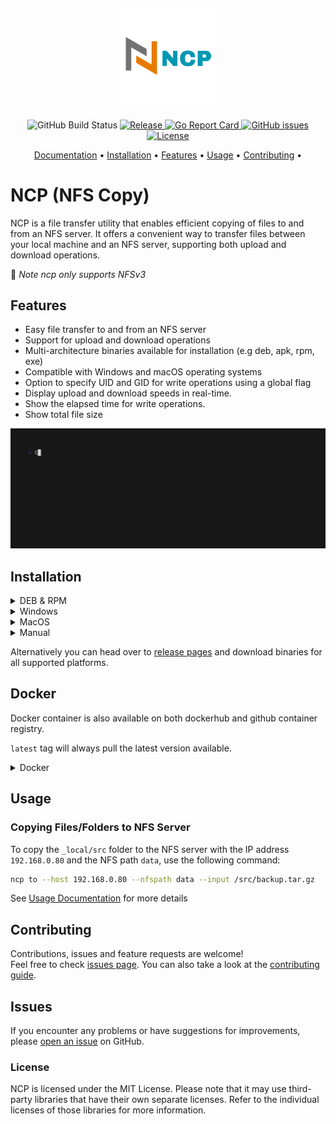 <h2 align="center">
  <p align="center"><img width=30% src="./.github/img/logo.png"></p>
</h2>
<p align="center">
  <img alt="GitHub Build Status" src="https://img.shields.io/github/actions/workflow/status/kha7iq/ncp/build.yml?label=Build">
   <a href="https://github.com/kha7iq/ncp/releases">
   <img alt="Release" src="https://img.shields.io/github/v/release/kha7iq/ncp?label=Release">
   <a href="https://goreportcard.com/report/github.com/kha7iq/ncp">
   <img alt="Go Report Card" src="https://goreportcard.com/badge/github.com/kha7iq/ncp">
   <a href="#">
   <a href="https://github.com/kha7iq/ncp/issues">
   <img alt="GitHub issues" src="https://img.shields.io/github/issues/kha7iq/ncp?style=flat-square&logo=github&logoColor=white">
   <a href="https://github.com/kha7iq/ncp/blob/master/LICENSE.md">
   <img alt="License" src="https://img.shields.io/github/license/kha7iq/ncp">
</p>

<p align="center">
  <a href="https://ncp.lmno.pk">Documentation</a> •
  <a href="#installation">Installation</a> •
  <a href="#features">Features</a> •
  <a href="#usage">Usage</a> •
  <a href="#contributing">Contributing</a> •
</p>

# NCP (NFS Copy)

NCP is a file transfer utility that enables efficient copying of files to and from an NFS server. It offers a convenient way to transfer files between your local machine and an NFS server, supporting both upload and download operations.

:loudspeaker: *Note ncp only supports NFSv3*

## Features

- Easy file transfer to and from an NFS server
- Support for upload and download operations
- Multi-architecture binaries available for installation (e.g deb, apk, rpm, exe)
- Compatible with Windows and macOS operating systems
- Option to specify UID and GID for write operations using a global flag
- Display upload and download speeds in real-time.
- Show the elapsed time for write operations.
- Show total file size

<img alt="NCP" src="./.github/img/ncp.gif" width="800" />


## Installation


<details>
    <summary>DEB & RPM</summary>

```bash
# DEB
export NCP_VERSION="0.1.1"
wget -q https://github.com/kha7iq/ncp/releases/download/v${NCP_VERSION}/ncp_amd64.deb
sudo dpkg -i ncp_amd64.deb
# RPM
sudo rpm -i ncp_amd64.rpm
```
</details>

<details>
    <summary>Windows</summary>

```bash
scoop bucket add ncp https://github.com/kha7iq/scoop-bucket.git
scoop install ncp
```
</details>

<details>
    <summary>MacOS</summary>

```bash
brew install kha7iq/tap/ncp
```
</details>

<details>
    <summary>Manual</summary>

```bash
# Chose desired version
export NCP_VERSION="0.1.1"
wget -q https://github.com/kha7iq/ncp/releases/download/v${NCP_VERSION}/ncp_linux_amd64.tar.gz && \
tar -xf ncp_linux_amd64.tar.gz && \
chmod +x ncp && \
sudo mv ncp /usr/local/bin/.
```
</details>

Alternatively you can head over to [release pages](https://github.com/kha7iq/ncp/releases)
and download binaries for all supported platforms.

## Docker

Docker container is also available on both dockerhub and github container registry.

`latest` tag will always pull the latest version available.
<details>
    <summary>Docker</summary>

```bash
docker pull khaliq/ncp:latest
```
```bash
docker pull ghcr.io/kha7iq/ncp:latest
```

- Run

```bash
docker run khaliq/ncp:latest
```
</details>

## Usage

### Copying Files/Folders to NFS Server

To copy the `_local/src` folder to the NFS server with the IP address `192.168.0.80` and the NFS path `data`, use the following command:
```bash
ncp to --host 192.168.0.80 --nfspath data --input /src/backup.tar.gz
```
See [Usage Documentation](https://ncp.lmno.pk/02-usage/) for more details

## Contributing

Contributions, issues and feature requests are welcome!<br/>Feel free to check
[issues page](https://github.com/kha7iq/ncp/issues). You can also take a look
at the [contributing guide](https://github.com/kha7iq/ncp/blob/master/CONTRIBUTING.md).

## Issues

If you encounter any problems or have suggestions for improvements, please [open an issue](https://github.com/username/repo/issues) on GitHub.


### License

NCP is licensed under the MIT License. Please note that it may use third-party libraries that have their own separate licenses. Refer to the individual licenses of those libraries for more information.